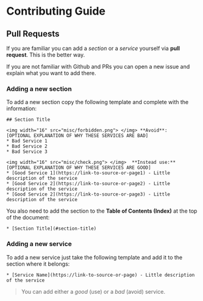 # Contributing Guide

## Pull Requests

If you are familiar you can add a *section* or a *service* yourself via **pull request**. This is the better way.

If you are not familiar with Github and PRs you can open a new issue and explain what you want to add there.

### Adding a new section
To add a new section copy the following template and complete with the information:

```
## Section Title

<img width="16" src="misc/forbidden.png"> </img> **Avoid**:
[OPTIONAL EXPLANATION OF WHY THESE SERVICES ARE BAD]
* Bad Service 1
* Bad Service 2
* Bad Service 3

<img width="16" src="misc/check.png"> </img>  **Instead use:**
[OPTIONAL EXPLANATION OF WHY THESE SERVICES ARE GOOD]
* [Good Service 1](https://link-to-source-or-page1) - Little description of the service
* [Good Service 2](https://link-to-source-or-page2) - Little description of the service
* [Good Service 2](https://link-to-source-or-page3) - Little description of the service
```
You also need to add the section to the **Table of Contents (Index)** at the top of the document:

`* [Section Title](#section-title)`

### Adding a new service

To add a new service just take the following template and add it to the section where it belongs:

`* [Service Name](https://link-to-source-or-page) - Little description of the service`

> You can add either a *good* (use) or a *bad* (avoid) service.
